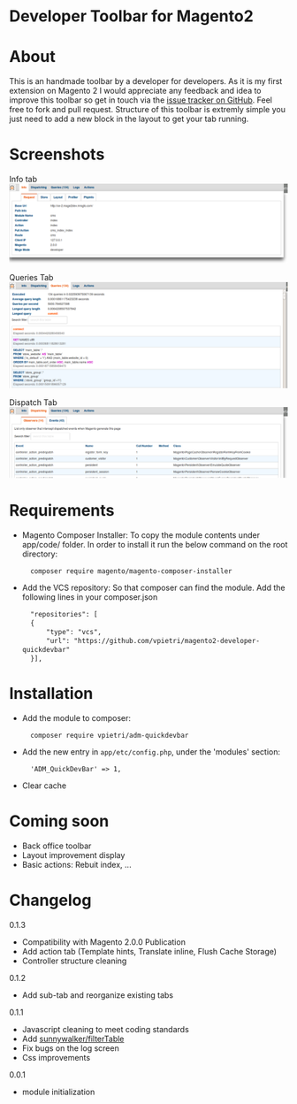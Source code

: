 Developer Toolbar for Magento2
====================================

# About

This is an handmade toolbar by a developer for developers. As it is my first extension on Magento 2 I would appreciate any feedback and idea to improve this toolbar so get in touch via the [issue tracker on GitHub](https://github.com/vpietri/magento2-developer-quickdevbar/issues). 
Feel free to fork and pull request. Structure of this toolbar is extremly simple you just need to add a new block in the layout to get your tab running. 

# Screenshots

Info tab
![](doc/images/qdb_screen_request.png)

Queries Tab
![](doc/images/qdb_screen_queries.png)

Dispatch Tab
![](doc/images/qdb_screen_dispatch.png)


# Requirements

- Magento Composer Installer: To copy the module contents under app/code/ folder.
In order to install it run the below command on the root directory:

        composer require magento/magento-composer-installer

- Add the VCS repository: So that composer can find the module. Add the following lines in your composer.json

        "repositories": [
        {
            "type": "vcs",
            "url": "https://github.com/vpietri/magento2-developer-quickdevbar"
        }],


# Installation

- Add the module to composer:

        composer require vpietri/adm-quickdevbar

- Add the new entry in `app/etc/config.php`, under the 'modules' section:

        'ADM_QuickDevBar' => 1,

- Clear cache

# Coming soon

* Back office toolbar
* Layout improvement display
* Basic actions: Rebuit index, ...  

# Changelog

0.1.3
* Compatibility with Magento 2.0.0 Publication
* Add action tab (Template hints, Translate inline, Flush Cache Storage)
* Controller structure cleaning 

0.1.2
* Add sub-tab and reorganize existing tabs

0.1.1
* Javascript cleaning to meet coding standards
* Add [sunnywalker/filterTable](https://github.com/sunnywalker/jQuery.FilterTable)
* Fix bugs on the log screen
* Css improvements

0.0.1
*  module initialization 
